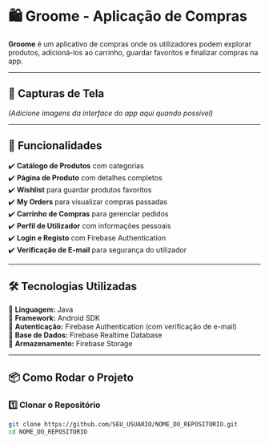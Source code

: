 # 🛍️ Groome - Aplicação de Compras  

**Groome** é um aplicativo de compras onde os utilizadores podem explorar produtos, adicioná-los ao carrinho, guardar favoritos e finalizar compras na app.  

---

## 📸 Capturas de Tela  
*(Adicione imagens da interface do app aqui quando possível)*  

---

## 🚀 Funcionalidades  

✔️ **Catálogo de Produtos** com categorias  
✔️ **Página de Produto** com detalhes completos  
✔️ **Wishlist** para guardar produtos favoritos  
✔️ **My Orders** para visualizar compras passadas  
✔️ **Carrinho de Compras** para gerenciar pedidos  
✔️ **Perfil de Utilizador** com informações pessoais  
✔️ **Login e Registo** com Firebase Authentication  
✔️ **Verificação de E-mail** para segurança do utilizador  

---

## 🛠️ Tecnologias Utilizadas  

🔹 **Linguagem:** Java  
🔹 **Framework:** Android SDK  
🔹 **Autenticação:** Firebase Authentication (com verificação de e-mail)  
🔹 **Base de Dados:** Firebase Realtime Database  
🔹 **Armazenamento:** Firebase Storage  

---

## 📦 Como Rodar o Projeto  

### 1️⃣ Clonar o Repositório  
```bash
git clone https://github.com/SEU_USUARIO/NOME_DO_REPOSITORIO.git
cd NOME_DO_REPOSITORIO
